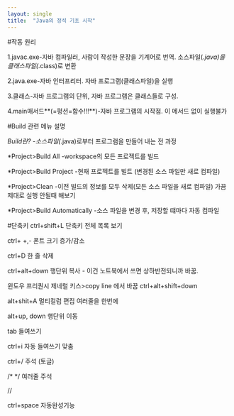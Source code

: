 ```yaml
---
layout: single
title:  "Java의 정석 기초 시작"
---
```


#작동 원리

1.javac.exe-자바 컴파일러, 사람이 작성한 문장을 기계어로 번역. 소스파일(*.java)을 클래스파일(*.class)로 변환

2.java.exe-자바 인터프리터. 자바 프로그램(클래스파일)을 실행

3.클래스-자바 프로그램의 단위, 자바 프로그램은 클래스들로 구성.

4.main매서드**(=펑션=함수!!!**)-자바 프로그램의 시작점. 이 메서드 없이 실행불가

#Build 관련 메뉴 설명

*Build란?
-소스파일(*.java)로부터 프로그램을 만들어 내는 전 과정

*Project>Build All
-workspace의 모든 프로젝트를 빌드

*Project>Build Project
-현재 프로젝트를 빌트 (변경된 소스 파일만 새로 컴파일)

*Project>Clean
-이전 빌드의 정보를 모두 삭제(모든 소스 파일을 새로 컴파일)
가끔 제대로 실행 안될때 해보기

*Project>Build Automatically
-소스 파일을 변경 후, 저장할 떄마다 자동 컴파일

#단축키
ctrl+shift+L 단축키 전체 목록 보기

ctrl+ +,- 폰트 크기 증가/감소

ctrl+D 한 줄 삭제

ctrl+alt+down 행단위 복사 - 이건 노트북에서 쓰면 상하반전되니까 바꿈. 

윈도우 프리퀀시 제네럴 키스>copy line 에서 바꿈 ctrl+alt+shift+down

alt+shit+A 멀티컬럼 편집 여러줄을 한번에

alt+up, down 행단위 이동

tab 들여쓰기 

ctrl+i 자동 들여쓰기 맞춤

ctrl+/ 주석 (토글)

/*    */ 여러줄 주석

//

ctrl+space 자동완성기능
